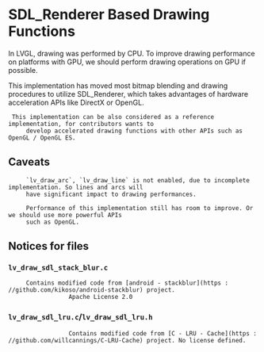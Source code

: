 # SDL_Renderer Based Drawing Functions

In LVGL, drawing was performed by CPU. To improve drawing performance on platforms with GPU,
we should perform drawing operations on GPU if possible.

This implementation has moved most bitmap blending and drawing procedures to utilize SDL_Renderer,
	 which takes advantages of hardware acceleration APIs like DirectX or OpenGL.

	 This implementation can be also considered as a reference implementation, for contributors wants to
		 develop accelerated drawing functions with other APIs such as OpenGL / OpenGL ES.

## Caveats
		 `lv_draw_arc`, `lv_draw_line` is not enabled, due to incomplete implementation. So lines and arcs will
		 have significant impact to drawing performances.

		 Performance of this implementation still has room to improve. Or we should use more powerful APIs
		 such as OpenGL.

## Notices for files

### `lv_draw_sdl_stack_blur.c`

		 Contains modified code from [android - stackblur](https : //github.com/kikoso/android-stackblur) project.
					 Apache License 2.0

### `lv_draw_sdl_lru.c`/`lv_draw_sdl_lru.h`

					 Contains modified code from [C - LRU - Cache](https : //github.com/willcannings/C-LRU-Cache) project. No license defined.